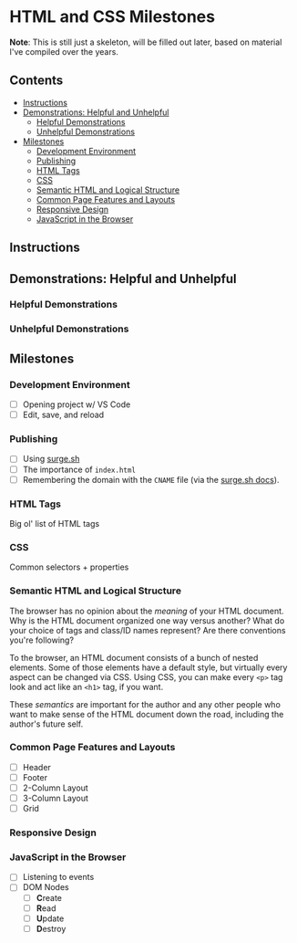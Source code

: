 # HTML and CSS Milestones

**Note**: This is still just a skeleton, will be filled out later, based on material I've compiled over the years.

## Contents <!-- omit in toc -->

- [Instructions](#Instructions)
- [Demonstrations: Helpful and Unhelpful](#Demonstrations-Helpful-and-Unhelpful)
  - [Helpful Demonstrations](#Helpful-Demonstrations)
  - [Unhelpful Demonstrations](#Unhelpful-Demonstrations)
- [Milestones](#Milestones)
  - [Development Environment](#Development-Environment)
  - [Publishing](#Publishing)
  - [HTML Tags](#HTML-Tags)
  - [CSS](#CSS)
  - [Semantic HTML and Logical Structure](#Semantic-HTML-and-Logical-Structure)
  - [Common Page Features and Layouts](#Common-Page-Features-and-Layouts)
  - [Responsive Design](#Responsive-Design)
  - [JavaScript in the Browser](#JavaScript-in-the-Browser)

## Instructions

## Demonstrations: Helpful and Unhelpful

### Helpful Demonstrations

### Unhelpful Demonstrations

## Milestones

### Development Environment

- [ ] Opening project w/ VS Code
- [ ] Edit, save, and reload

### Publishing

- [ ] Using [surge.sh][url-surge-sh]
- [ ] The importance of `index.html`
- [ ] Remembering the domain with the `CNAME` file (via the [surge.sh docs][url-surge-sh-remember-domain]).

### HTML Tags

Big ol' list of HTML tags

### CSS

Common selectors + properties

### Semantic HTML and Logical Structure

The browser has no opinion about the *meaning* of your HTML document. Why is the HTML document organized one way versus another? What do your choice of tags and class/ID names represent? Are there conventions you're following?

To the browser, an HTML document consists of a bunch of nested elements. Some of those elements have a default style, but virtually every aspect can be changed via CSS. Using CSS, you can make every `<p>` tag look and act like an `<h1>` tag, if you want.

These *semantics* are important for the author and any other people who want to make sense of the HTML document down the road, including the author's future self.

### Common Page Features and Layouts

- [ ] Header
- [ ] Footer
- [ ] 2-Column Layout
- [ ] 3-Column Layout
- [ ] Grid

### Responsive Design

### JavaScript in the Browser

- [ ] Listening to events
- [ ] DOM Nodes
  - [ ] **C**reate
  - [ ] **R**ead
  - [ ] **U**pdate
  - [ ] **D**estroy

[url-surge-sh]: http://surge.sh/
[url-surge-sh-remember-domain]: http://surge.sh/help/remembering-a-domain
